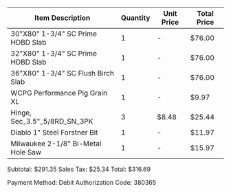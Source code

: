 Item Description                                      | Quantity | Unit Price | Total Price
-------------------------------------------------------|----------|------------|-------------
30"X80" 1-3/4" SC Prime HDBD Slab                     | 1        | -          | $76.00
32"X80" 1-3/4" SC Prime HDBD Slab                     | 1        | -          | $76.00
36"X80" 1-3/4" SC Flush Birch Slab                    | 1        | -          | $76.00
WCPG Performance Pig Grain XL                         | 1        | -          | $9.97
Hinge, Sec_3.5"_5/8RD_SN_3PK                          | 3        | $8.48      | $25.44
Diablo 1" Steel Forstner Bit                          | 1        | -          | $11.97
Milwaukee 2-1/8" Bi-Metal Hole Saw                    | 1        | -          | $15.97

Subtotal: $291.35
Sales Tax: $25.34
Total: $316.69

Payment Method: Debit
Authorization Code: 380365
